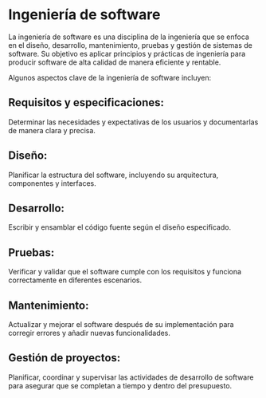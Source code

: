 # Ingeniería de software 

La ingeniería de software es una disciplina de la ingeniería que se enfoca en el diseño, desarrollo, mantenimiento, pruebas y gestión de sistemas de software. Su objetivo es aplicar principios y prácticas de ingeniería para producir software de alta calidad de manera eficiente y rentable.

Algunos aspectos clave de la ingeniería de software incluyen:

## Requisitos y especificaciones:
Determinar las necesidades y expectativas de los usuarios y documentarlas de manera clara y precisa.

## Diseño: 
Planificar la estructura del software, incluyendo su arquitectura, componentes y interfaces.

## Desarrollo: 
Escribir y ensamblar el código fuente según el diseño especificado.

## Pruebas: 
Verificar y validar que el software cumple con los requisitos y funciona correctamente en diferentes escenarios.

## Mantenimiento: 
Actualizar y mejorar el software después de su implementación para corregir errores y añadir nuevas funcionalidades.

## Gestión de proyectos: 
Planificar, coordinar y supervisar las actividades de desarrollo de software para asegurar que se completan a tiempo y dentro del presupuesto.